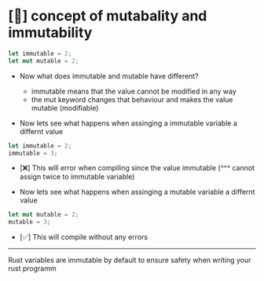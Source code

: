 # [🦀] concept of mutabality and immutability
```rust
let immutable = 2;
let mut mutable = 2;
```
- Now what does immutable and mutable have different?
  - immutable means that the value cannot be modified in any way
  - the mut keyword changes that behaviour and makes the value mutable (modifiable)

- Now lets see what happens when assinging a immutable variable a differnt value
```rust
let immutable = 2;
immutable = 3;
```
- [❌] This will error when compiling since the value immutable
  (^^^ cannot assign twice to immutable variable)


- Now lets see what happens when assinging a mutable variable a differnt value
```rust
let mut mutable = 2;
mutable = 3;
```

- [✅] This will compile without any errors
------------------------------------------------
Rust variables are immutable by default to ensure safety when writing your rust programm
